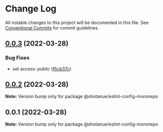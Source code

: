 # Change Log

All notable changes to this project will be documented in this file.
See [Conventional Commits](https://conventionalcommits.org) for commit guidelines.

## [0.0.3](https://github.com/shotanue/eslint-config/compare/v0.0.2...v0.0.3) (2022-03-28)


### Bug Fixes

* set access: public ([f5cb37c](https://github.com/shotanue/eslint-config/commit/f5cb37c6e2f49fd040193eae7ef042345978d575))





## [0.0.2](https://github.com/shotanue/eslint-config/compare/v0.0.1...v0.0.2) (2022-03-28)

**Note:** Version bump only for package @shotanue/eslint-config-monorepo





## 0.0.1 (2022-03-28)

**Note:** Version bump only for package @shotanue/eslint-config-monorepo
